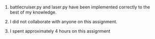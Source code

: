 1. battlecruiser.py and laser.py have been implemented correctly to the best of
   my knowledge.

2. I did not collaborate with anyone on this assignment.

3. I spent approximately 4 hours on this assignment
